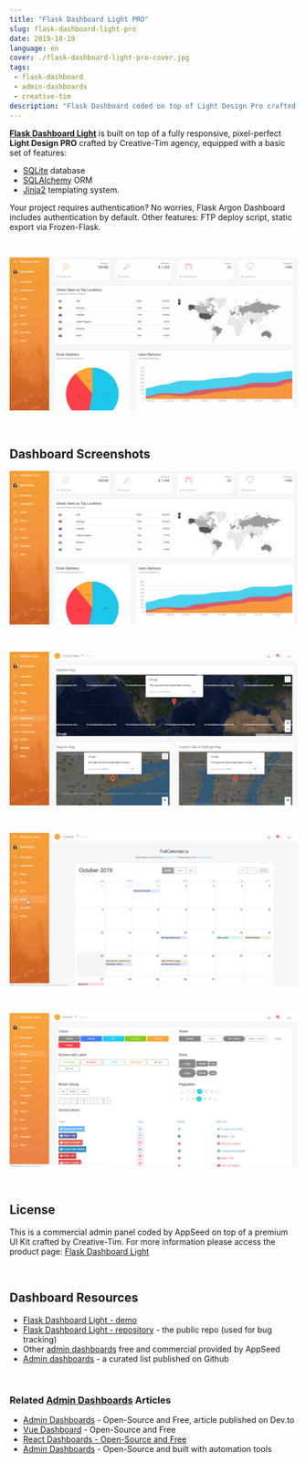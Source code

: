 ```yaml
---
title: "Flask Dashboard Light PRO"
slug: flask-dashboard-light-pro
date: 2019-10-19
language: en
cover: ./flask-dashboard-light-pro-cover.jpg
tags:
 - flask-dashboard
 - admin-dashboards
 - creative-tim
description: "Flask Dashboard coded on top of Light Design Pro crafted by Creative-Tim."
---
```


**[Flask Dashboard Light](https://appseed.us/admin-dashboards/flask-dashboard-light-pro)** is built on top of a fully responsive, pixel-perfect **Light  Design PRO** crafted by Creative-Tim agency, equipped with a basic set of features: 

- [SQLite](https://www.sqlite.org/index.html) database 
- [SQLAlchemy](https://flask-sqlalchemy.palletsprojects.com/en/2.x/) ORM
- [Jinja2](http://jinja.pocoo.org/docs/2.10/) templating system. 

Your project requires authentication? No worries, Flask Argon Dashboard includes authentication by default. 
Other features: FTP deploy script, static export via Frozen-Flask.

<br />

[![Flask Dashboard Light - Gif animated intro.](https://raw.githubusercontent.com/app-generator/static/master/products/flask-dashboard-light-pro-intro.gif)](https://www.youtube.com/watch?v=Z34np6FaXoc "Flask Dashboard Light")

<br />

## Dashboard Screenshots

![Flask Dashboard Light Pro - App Screen.](https://raw.githubusercontent.com/app-generator/static/master/products/flask-dashboard-light-pro-screen.png)

<br />

![Flask Dashboard Light Pro - App Screen.](https://raw.githubusercontent.com/app-generator/static/master/products/flask-dashboard-light-pro-screen-2.png)

<br />

![Flask Dashboard Light Pro - App Screen.](https://raw.githubusercontent.com/app-generator/static/master/products/flask-dashboard-light-pro-screen-1.png)

<br />

![Flask Dashboard Light Pro - App Screen.](https://raw.githubusercontent.com/app-generator/static/master/products/flask-dashboard-light-pro-screen-3.png)

<br />

## License

This is a commercial admin panel coded by AppSeed on top of a premium UI Kit crafted by Creative-Tim.
For more information please access the product page: [Flask Dashboard Light](https://appseed.us/admin-dashboards/flask-dashboard-light-pro) 

<br />

## Dashboard Resources

- [Flask Dashboard Light - demo](https://flask-dashboard-light-pro.appseed.us/) 
- [Flask Dashboard Light - repository](https://github.com/app-generator/flask-dashboard-light-pro) - the public repo (used for bug tracking) 
- Other [admin dashboards](https://appseed.us/admin-dashboards) free and commercial provided by AppSeed   
- [Admin dashboards](https://appseed.us/admin-dashboards) - a curated list published on Github  

<br />

### Related [Admin Dashboards](https://appseed.us/admin-dashboards/) Articles

- [Admin Dashboards](https://dev.to/sm0ke/admin-dashboards-open-source-and-free-4aep) - Open-Source and Free, article published on Dev.to
- [Vue Dashboard](https://dev.to/sm0ke/vue-dashboard-open-source-apps-1gd1) - Open-Source and Free
- [React Dashboards - Open-Source and Free](https://dev.to/sm0ke/react-dashboards-open-source-apps-1c7j)
- [Admin Dashboards](https://blog.appseed.us/admin-dashboards-open-source-built-with-automation-tools/) - Open-Source and built with automation tools
